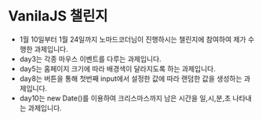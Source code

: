 # VanilaJS 챌린지 

- 1월 10일부터 1월 24일까지 노마드코더님이 진행하시는 챌린지에 참여하여 제가 수행한 과제입니다.
- day3는 각종 마우스 이벤트를 다루는 과제입니다.
- day5는 홈페이지 크기에 따라 배경색이 달라지도록 하는 과제입니다.
- day8는 버튼을 통해 첫번째 input에서 설정한 값에 따라 랜덤한 값을 생성하는 과제입니다.
- day10는 new Date()를 이용하여 크리스마스까지 남은 시간을 일,시,분,초 나타내는 과제입니다.
